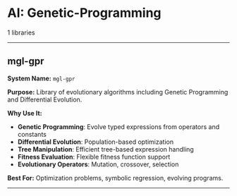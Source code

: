 # AI: Genetic-Programming

1 libraries

---

## mgl-gpr

**System Name:** `mgl-gpr`

**Purpose:** Library of evolutionary algorithms including Genetic Programming and Differential Evolution.

**Why Use It:**
- **Genetic Programming**: Evolve typed expressions from operators and constants
- **Differential Evolution**: Population-based optimization
- **Tree Manipulation**: Efficient tree-based expression handling
- **Fitness Evaluation**: Flexible fitness function support
- **Evolutionary Operators**: Mutation, crossover, selection

**Best For:** Optimization problems, symbolic regression, evolving programs.

---



